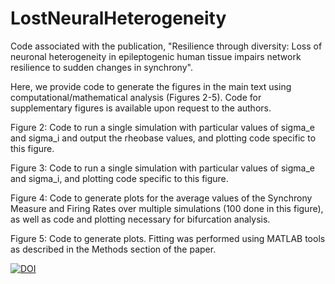 # LostNeuralHeterogeneity
Code associated with the publication, "Resilience through diversity: Loss of neuronal heterogeneity in epileptogenic human tissue impairs network resilience to sudden changes in synchrony".

Here, we provide code to generate the figures in the main text using computational/mathematical analysis (Figures 2-5). Code for supplementary figures is available upon request to the authors.

Figure 2: Code to run a single simulation with particular values of sigma_e and sigma_i and output the rheobase values, and plotting code specific to this figure.

Figure 3: Code to run a single simulation with particular values of sigma_e and sigma_i, and plotting code specific to this figure.

Figure 4: Code to generate plots for the average values of the Synchrony Measure and Firing Rates over multiple simulations (100 done in this figure), as well as code and plotting necessary for bifurcation analysis.

Figure 5: Code to generate plots. Fitting was performed using MATLAB tools as described in the Methods section of the paper.

[![DOI](https://zenodo.org/badge/386668057.svg)](https://zenodo.org/badge/latestdoi/386668057)
